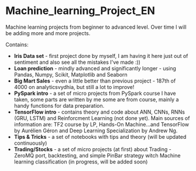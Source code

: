 # Machine_learning_Project_EN
Machine learning projects from beginner to advanced level. Over time I will be adding more and more projects.

Contains:
- **Iris Data set** - first project done by myself, I am having it here just out of sentiment and also see all the mistakes I've made :))
- **Loan prediction** - mindly advanced and significantly longer - using Pandas, Numpy, Scikit, Matplotlib and Seaborn
- **Big Mart Sales** - even a little better than previous project - 187th of 4000 on analyticsvydhia, but still a lot to improve!
- **PySpark intro** - a set of micro projects from PySpark course I have taken, some parts are written by me some are from course,
mainly a handy functions for data preparation.
- **TensorFlow intro** - contains theory and code about ANN, CNNs, RNNs (GRU, LSTM) and Reinforcment Learning (not done yet). Main sources of information are: TF2 course by LP, Hands-On Machine...and TensorFlow by Aurélien Géron and Deep Learning Specialization by Andrew Ng.
- **Tips & Tricks** - a set of notebooks with tips and theory (will be updated continuously)
- **Trading/Stocks** - a set of micro projects (at first) about Trading - ZeroMQ port, backtesting, and simple PinBar strategy witch Machine learning classification (in progress, will be added soon)
